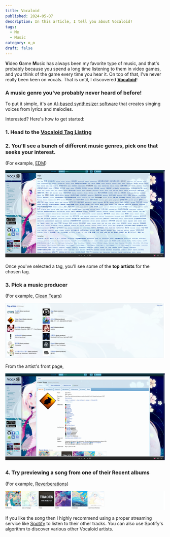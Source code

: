 ```yaml
---
title: Vocaloid
published: 2024-05-07
description: In this article, I tell you about Vocaloid!
tags:
  - Me
  - Music
category: ʘ‿ʘ
draft: false
---
```


**V**ideo **G**ame **M**usic has always been my favorite type of music, and that's probably because you spend a long time listening to them in video games, and you think of the game every time you hear it. On top of that, I've never really been keen on vocals. That is until, I discovered [**Vocaloid**](https://vocadb.net/)!

### A music genre you've probably never heard of before!

To put it simple, it's an [AI-based synthesizer software](https://en.wikipedia.org/wiki/Vocaloid) that creates singing voices from lyrics and melodies.

Interested? Here's how to get started:

### 1. Head to the [Vocaloid Tag Listing](https://vocadb.net/Tag)

### 2. You'll see a bunch of different music genres, pick one that seeks your interest.

(For example, [EDM](https://vocadb.net/T/1552))

![image](src/assets/images/vocaloid/tag.png)

Once you've selected a tag, you'll see some of the **top artists** for the chosen tag.

### 3. Pick a **music producer**

(For example, [Clean Tears](https://vocadb.net/Ar/20))

![image](src/assets/images/vocaloid/top.png)

From the artist's front page,

![image](src/assets/images/vocaloid/artist.png)

### 4. Try previewing a song from one of their **Recent albums**

(For example, [Reverberations](https://vocadb.net/Al/5111))

![image](src/assets/images/vocaloid/album.png)

If you like the song then I highly recommend using a proper streaming service like [Spotify](https://en.wikipedia.org/wiki/Spotify) to listen to their other tracks. You can also use Spotify's algorithm to discover various other Vocaloid artists.
